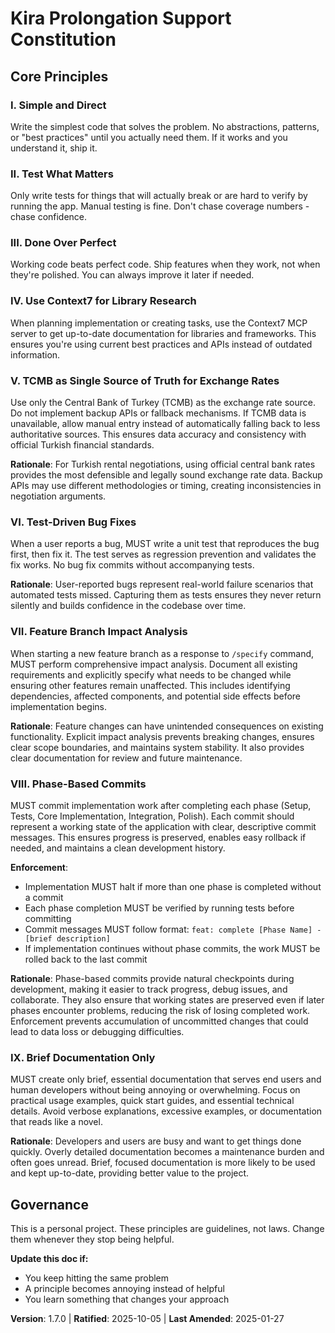 <!--
Sync Impact Report:
Version change: v1.6.0 → v1.7.0
Changes:
  - Added Principle IX: Brief Documentation Only
  - No existing principles modified
Added sections:
  - Principle IX: Brief Documentation Only
Removed sections:
  - None
Templates requiring updates:
  ✅ .specify/templates/plan-template.md - no changes needed (documentation principle not applicable to planning)
  ✅ .specify/templates/spec-template.md - no changes needed (spec creation not affected by documentation principle)
  ✅ .specify/templates/tasks-template.md - no changes needed (task execution not affected by documentation principle)
Follow-up TODOs: None
-->

# Kira Prolongation Support Constitution

## Core Principles

### I. Simple and Direct
Write the simplest code that solves the problem. No abstractions, patterns, or "best practices" until you actually need them. If it works and you understand it, ship it.

### II. Test What Matters
Only write tests for things that will actually break or are hard to verify by running the app. Manual testing is fine. Don't chase coverage numbers - chase confidence.

### III. Done Over Perfect
Working code beats perfect code. Ship features when they work, not when they're polished. You can always improve it later if needed.

### IV. Use Context7 for Library Research
When planning implementation or creating tasks, use the Context7 MCP server to get up-to-date documentation for libraries and frameworks. This ensures you're using current best practices and APIs instead of outdated information.

### V. TCMB as Single Source of Truth for Exchange Rates
Use only the Central Bank of Turkey (TCMB) as the exchange rate source. Do not implement backup APIs or fallback mechanisms. If TCMB data is unavailable, allow manual entry instead of automatically falling back to less authoritative sources. This ensures data accuracy and consistency with official Turkish financial standards.

**Rationale**: For Turkish rental negotiations, using official central bank rates provides the most defensible and legally sound exchange rate data. Backup APIs may use different methodologies or timing, creating inconsistencies in negotiation arguments.

### VI. Test-Driven Bug Fixes
When a user reports a bug, MUST write a unit test that reproduces the bug first, then fix it. The test serves as regression prevention and validates the fix works. No bug fix commits without accompanying tests.

**Rationale**: User-reported bugs represent real-world failure scenarios that automated tests missed. Capturing them as tests ensures they never return silently and builds confidence in the codebase over time.

### VII. Feature Branch Impact Analysis
When starting a new feature branch as a response to `/specify` command, MUST perform comprehensive impact analysis. Document all existing requirements and explicitly specify what needs to be changed while ensuring other features remain unaffected. This includes identifying dependencies, affected components, and potential side effects before implementation begins.

**Rationale**: Feature changes can have unintended consequences on existing functionality. Explicit impact analysis prevents breaking changes, ensures clear scope boundaries, and maintains system stability. It also provides clear documentation for review and future maintenance.

### VIII. Phase-Based Commits
MUST commit implementation work after completing each phase (Setup, Tests, Core Implementation, Integration, Polish). Each commit should represent a working state of the application with clear, descriptive commit messages. This ensures progress is preserved, enables easy rollback if needed, and maintains a clean development history.

**Enforcement**: 
- Implementation MUST halt if more than one phase is completed without a commit
- Each phase completion MUST be verified by running tests before committing
- Commit messages MUST follow format: `feat: complete [Phase Name] - [brief description]`
- If implementation continues without phase commits, the work MUST be rolled back to the last commit

**Rationale**: Phase-based commits provide natural checkpoints during development, making it easier to track progress, debug issues, and collaborate. They also ensure that working states are preserved even if later phases encounter problems, reducing the risk of losing completed work. Enforcement prevents accumulation of uncommitted changes that could lead to data loss or debugging difficulties.

### IX. Brief Documentation Only
MUST create only brief, essential documentation that serves end users and human developers without being annoying or overwhelming. Focus on practical usage examples, quick start guides, and essential technical details. Avoid verbose explanations, excessive examples, or documentation that reads like a novel.

**Rationale**: Developers and users are busy and want to get things done quickly. Overly detailed documentation becomes a maintenance burden and often goes unread. Brief, focused documentation is more likely to be used and kept up-to-date, providing better value to the project.

## Governance

This is a personal project. These principles are guidelines, not laws. Change them whenever they stop being helpful.

**Update this doc if:**
- You keep hitting the same problem
- A principle becomes annoying instead of helpful
- You learn something that changes your approach

**Version**: 1.7.0 | **Ratified**: 2025-10-05 | **Last Amended**: 2025-01-27
